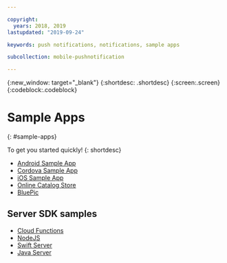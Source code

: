 ```yaml
---

copyright:
  years: 2018, 2019
lastupdated: "2019-09-24"

keywords: push notifications, notifications, sample apps

subcollection: mobile-pushnotification

---
```


{:new_window: target="_blank"}
{:shortdesc: .shortdesc}
{:screen:.screen}
{:codeblock:.codeblock}

# Sample Apps
{: #sample-apps}


To get you started quickly!
{: shortdesc}
 - [Android Sample App](https://github.com/ibm-bluemix-mobile-services/bms-samples-android-hellopush/)
 - [Cordova Sample App](https://github.com/ibm-bluemix-mobile-services/bms-samples-cordova-hellopush)
 - [iOS Sample App](https://github.com/ibm-bluemix-mobile-services/bms-samples-swift-hellopush)
 - [Online Catalog Store](https://github.com/ibm-bluemix-mobile-services/mobiledashboard-storecatalog-backend)
 - [BluePic](https://github.com/IBM/BluePic)
 
## Server SDK samples

- [Cloud Functions](https://github.com/ibm-bluemix-push-notifications/HelloPush-CloudFunctions)
- [NodeJS](https://github.com/ibm-bluemix-push-notifications/HelloPush-NodeJS)
- [Swift Server](https://github.com/ibm-bluemix-push-notifications/HelloPush-Swift-Server)
- [Java Server](https://github.com/ibm-bluemix-push-notifications/HelloPush-Java-Server)
